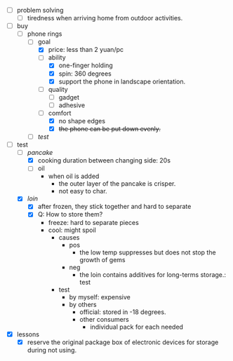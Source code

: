- [ ] problem solving
    - [ ] tiredness when arriving home from outdoor activities.
- [ ] buy
    - [ ] phone rings
        - [ ] goal
            - [x] price: less than 2 yuan/pc
            - [ ] ability
                - [x] one-finger holding
                - [x] spin: 360 degrees
                - [x] support the phone in landscape orientation.
            - [ ] quality
                - [ ] gadget
                - [ ] adhesive
            - [ ] comfort
                - [x] no shape edges
                - [x] ~~the phone can be put down evenly.~~
        - [ ] *test*
- [ ] test
    - [ ] *pancake*
        - [x] cooking duration between changing side: 20s
        - [ ] oil
            - when oil is added
                - the outer layer of the pancake is crisper.
                - not easy to char.
    - [x] *loin*
        - [x] after frozen, they stick together and hard to separate
        - [x] Q: How to store them?
            - freeze: hard to separate pieces
            - cool: might spoil
                - causes
                    - pos
                        - the low temp suppresses but does not stop the growth of gems
                    - neg
                        - the loin contains additives for long-terms storage.: test
                - test
                    - by myself: expensive
                    - by others
                        - official: stored in -18 degrees.
                        - other consumers
                            - individual pack for each needed
- [x] lessons
    - [x] reserve the original package box of electronic devices for storage during not using.